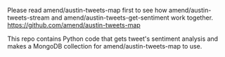 
Please read amend/austin-tweets-map first to see how amend/austin-tweets-stream and amend/austin-tweets-get-sentiment work together.
https://github.com/amend/austin-tweets-map

This repo contains Python code that gets tweet's sentiment analysis and makes a MongoDB collection for amend/austin-tweets-map to use. 

